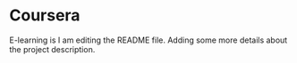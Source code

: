 # Coursera
E-learning is
I am editing the README file. Adding some more details about the project description.
